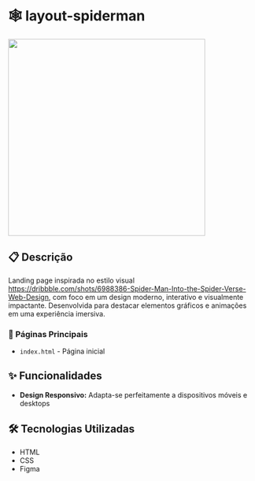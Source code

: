 # 🕸️ layout-spiderman
<p style="display: flex; gap: 10px;">
    <img src="./img/Captura de Tela 2025-10-31 às 13.20.42.png" width="400" />
</p>

## 📋 Descrição

Landing page inspirada no estilo visual https://dribbble.com/shots/6988386-Spider-Man-Into-the-Spider-Verse-Web-Design, com foco em um design moderno, interativo e visualmente impactante. Desenvolvida para destacar elementos gráficos e animações em uma experiência imersiva.

### 📄 Páginas Principais

- `index.html` - Página inicial

## ✨ Funcionalidades

- **Design Responsivo:** Adapta-se perfeitamente a dispositivos móveis e desktops

## 🛠️ Tecnologias Utilizadas
- HTML
- CSS
- Figma